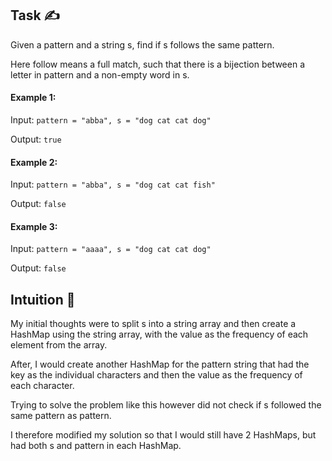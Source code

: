 ## Task ✍
Given a pattern and a string s, find if s follows the same pattern.

Here follow means a full match, such that there is a bijection between a letter in pattern and a non-empty word in s.

#### Example 1:
Input: ```pattern = "abba", s = "dog cat cat dog"```

Output: ```true```

#### Example 2:
Input: ```pattern = "abba", s = "dog cat cat fish"```

Output: ```false```

#### Example 3:
Input: ```pattern = "aaaa", s = "dog cat cat dog"```

Output: ```false```

## Intuition 💬
<!-- Describe your first thoughts on how to solve this problem. -->
My initial thoughts were to split s into a string array and then create a HashMap using the string array, with the value as the frequency of each element from the array.

After, I would create another HashMap for the pattern string that had the key as the individual characters and then the value as the frequency of each character.

Trying to solve the problem like this however did not check if s followed the same pattern as pattern.

I therefore modified my solution so that I would still have 2 HashMaps, but had both s and pattern in each HashMap.
